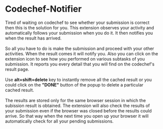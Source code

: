 # Codechef-Notifier
Tired of waiting on codechef to see whether your submission is correct then this is the solution for you.
This extension observes your activity and automatically follows your submission when you do it. It then notifies you when the
result has arrived.<br><br>
So all you have to do is make the submission and proceed with your other activities. When the result comes it will notify you.
Also you can click on the extension icon to see how you performed on various subtasks of you submission. It reports you every 
detail that you will find on the codechef's result page.<br><br>
Use <b>alt+shift+delete</b> key to instantly remove all the cached result or you could click on the <b>"DONE"</b> button of the popup to 
delete a particular cached result. <br><br>
The results are stored only for the same browser session in which  the subission result is obtained.
The extension will also check the results of your submission even if the browser was closed before the results could arrive. 
So that way when the next time you open up your browser it will automatically check for all your pending submissions.
